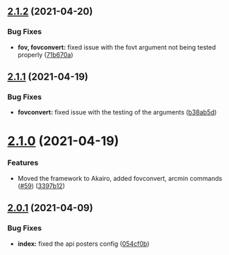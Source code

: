 ## [2.1.2](https://github.com/AnimaFPS/FPSMath/compare/v2.1.1...v2.1.2) (2021-04-20)


### Bug Fixes

* **fov, fovconvert:** fixed issue with the fovt argument not being tested properly ([71b670a](https://github.com/AnimaFPS/FPSMath/commit/71b670a22bae83dc7fac0fb3b42d856c4f1efd62))

## [2.1.1](https://github.com/AnimaFPS/FPSMath/compare/v2.1.0...v2.1.1) (2021-04-19)


### Bug Fixes

* **fovconvert:** fixed issue with the testing of the arguments ([b38ab5d](https://github.com/AnimaFPS/FPSMath/commit/b38ab5df35846dc193c1899343f56296cd4dbfeb))

# [2.1.0](https://github.com/AnimaFPS/FPSMath/compare/v2.0.1...v2.1.0) (2021-04-19)


### Features

* Moved the framework to Akairo, added fovconvert, arcmin commands ([#59](https://github.com/AnimaFPS/FPSMath/issues/59)) ([3397b12](https://github.com/AnimaFPS/FPSMath/commit/3397b128c0020bf100b6059e020743bf878517e1))

## [2.0.1](https://github.com/AnimaFPS/FPSMath/compare/v2.0.0...v2.0.1) (2021-04-09)

### Bug Fixes

* **index:** fixed the api posters config ([054cf0b](https://github.com/AnimaFPS/FPSMath/commit/054cf0bd088588cf6a98cc0ef0679296822695bc))
